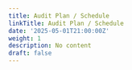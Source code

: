 ```yaml
---
title: Audit Plan / Schedule
linkTitle: Audit Plan / Schedule
date: '2025-05-01T21:00:00Z'
weight: 1
description: No content
draft: false
---
```



